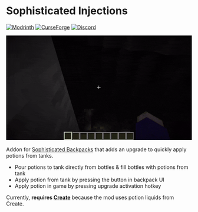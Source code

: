 # Sophisticated Injections

[![Modrinth](https://img.shields.io/modrinth/dt/n0o69rSQ?style=for-the-badge&logo=modrinth&label=Modrinth)](https://modrinth.com/mod/sophisticatedinjections) [![CurseForge](https://img.shields.io/curseforge/dt/1195764?style=for-the-badge&logo=curseforge&label=CurseForge)](https://www.curseforge.com/minecraft/mc-mods/sophisticatedinjections) [![Discord](https://img.shields.io/badge/Discord-%235865F2.svg?&logo=discord&logoColor=white&style=for-the-badge)](https://discord.gg/2SpfwvM7dm)

![](media/demo.gif)

Addon for [Sophisticated Backpacks](https://modrinth.com/mod/sophisticated-backpacks) that adds an upgrade to quickly apply potions from tanks.

* Pour potions to tank directly from bottles & fill bottles with potions from tank
* Apply potion from tank by pressing the button in backpack UI
* Apply potion in game by pressing upgrade activation hotkey

Currently, **requires [Create](https://modrinth.com/mod/create)** because the mod uses potion liquids from Create.